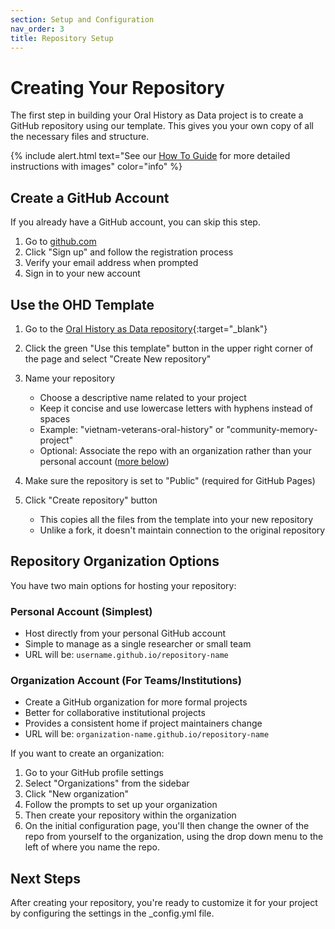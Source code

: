 ```yaml
---
section: Setup and Configuration
nav_order: 3
title: Repository Setup
---
```


# Creating Your Repository

The first step in building your Oral History as Data project is to create a GitHub repository using our template. This gives you your own copy of all the necessary files and structure.

{% include alert.html text="See our [How To Guide](/content/how-to/create-github-repository.html) for more detailed instructions with images" color="info" %}

## Create a GitHub Account

If you already have a GitHub account, you can skip this step.

1. Go to [github.com](https://github.com/)
2. Click "Sign up" and follow the registration process
3. Verify your email address when prompted
4. Sign in to your new account

## Use the OHD Template

1. Go to the [Oral History as Data repository](https://github.com/oralhistoryasdata/template){:target="_blank"}

2. Click the green "Use this template" button in the upper right corner of the page and select "Create New repository" 

3. Name your repository
   - Choose a descriptive name related to your project 
   - Keep it concise and use lowercase letters with hyphens instead of spaces
   - Example: "vietnam-veterans-oral-history" or "community-memory-project"
   - Optional: Associate the repo with an organization rather than your personal account ([more below](#repository-organization-options))

4. Make sure the repository is set to "Public" (required for GitHub Pages)

5. Click "Create repository" button
   - This copies all the files from the template into your new repository
   - Unlike a fork, it doesn't maintain connection to the original repository

## Repository Organization Options

You have two main options for hosting your repository:

### Personal Account (Simplest)
- Host directly from your personal GitHub account
- Simple to manage as a single researcher or small team
- URL will be: `username.github.io/repository-name`

### Organization Account (For Teams/Institutions)
- Create a GitHub organization for more formal projects
- Better for collaborative institutional projects
- Provides a consistent home if project maintainers change
- URL will be: `organization-name.github.io/repository-name`

If you want to create an organization:
1. Go to your GitHub profile settings
2. Select "Organizations" from the sidebar
3. Click "New organization"
4. Follow the prompts to set up your organization
5. Then create your repository within the organization
6. On the initial configuration page, you'll then change the owner of the repo from yourself to the organization, using the drop down menu to the left of where you name the repo.

## Next Steps

After creating your repository, you're ready to customize it for your project by configuring the settings in the _config.yml file.

<!-- This section has been replaced by the new combined 'Setup Your Site' documentation. Please see ../setup-your-site.md for the latest workflow. -->